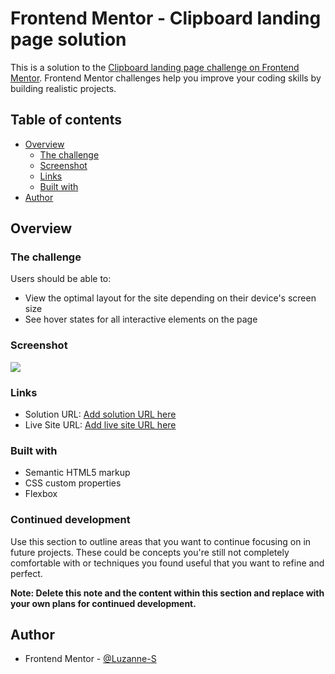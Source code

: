 # Frontend Mentor - Clipboard landing page solution

This is a solution to the [Clipboard landing page challenge on Frontend Mentor](https://www.frontendmentor.io/challenges/clipboard-landing-page-5cc9bccd6c4c91111378ecb9). Frontend Mentor challenges help you improve your coding skills by building realistic projects. 

## Table of contents

- [Overview](#overview)
  - [The challenge](#the-challenge)
  - [Screenshot](#screenshot)
  - [Links](#links)
  - [Built with](#built-with)
- [Author](#author)



## Overview

### The challenge

Users should be able to:

- View the optimal layout for the site depending on their device's screen size
- See hover states for all interactive elements on the page

### Screenshot

![](images/Clipboard-landing-page)


### Links

- Solution URL: [Add solution URL here](https://github.com/Luzanne-S/Clipboard-landing-page)
- Live Site URL: [Add live site URL here](https://luzanne-s.github.io/Clipboard-landing-page/)


### Built with

- Semantic HTML5 markup
- CSS custom properties
- Flexbox



### Continued development

Use this section to outline areas that you want to continue focusing on in future projects. These could be concepts you're still not completely comfortable with or techniques you found useful that you want to refine and perfect.

**Note: Delete this note and the content within this section and replace with your own plans for continued development.**


## Author

- Frontend Mentor - [@Luzanne-S](https://www.frontendmentor.io/profile/Luzanne-S)


